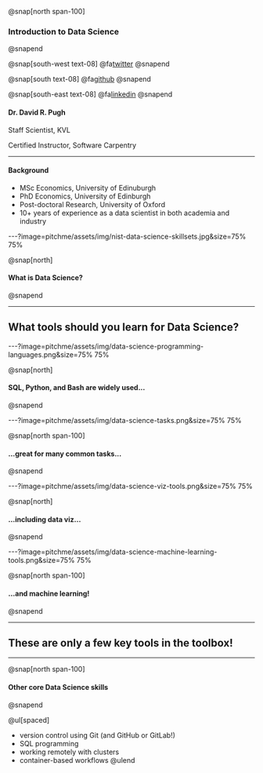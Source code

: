 @snap[north span-100]
### Introduction to Data Science
@snapend

@snap[south-west text-08]
@fa[twitter](TheSandyCoder)
@snapend

@snap[south text-08]
@fa[github](davidrpugh)
@snapend

@snap[south-east text-08]
@fa[linkedin](davidrpugh)
@snapend

#### Dr. David R. Pugh
Staff Scientist, KVL

Certified Instructor, Software Carpentry

---
#### Background

* MSc Economics, University of Edinuburgh
* PhD Economics, University of Edinburgh
* Post-doctoral Research, University of Oxford
* 10+ years of experience as a data scientist in both academia and industry
   
---?image=pitchme/assets/img/nist-data-science-skillsets.jpg&size=75% 75%

@snap[north]
#### What is Data Science?
@snapend

---

## What tools should you learn for Data Science?

---?image=pitchme/assets/img/data-science-programming-languages.png&size=75% 75%

@snap[north]
#### SQL, Python, and Bash are widely used...
@snapend

---?image=pitchme/assets/img/data-science-tasks.png&size=75% 75%

@snap[north span-100]
#### ...great for many common tasks...
@snapend

---?image=pitchme/assets/img/data-science-viz-tools.png&size=75% 75%

@snap[north]
#### ...including data viz...
@snapend

---?image=pitchme/assets/img/data-science-machine-learning-tools.png&size=75% 75%

@snap[north span-100]
#### ...and machine learning!
@snapend

---
## These are only a few key tools in the toolbox!

---
@snap[north span-100]
#### Other core Data Science skills
@snapend

@ul[spaced]
* version control using Git (and GitHub or GitLab!)
* SQL programming
* working remotely with clusters
* container-based workflows
@ulend
